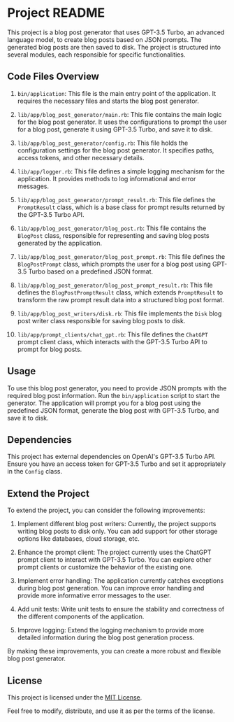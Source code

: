 # Project README

This project is a blog post generator that uses GPT-3.5 Turbo, an advanced language model, to create blog posts based on JSON prompts. The generated blog posts are then saved to disk. The project is structured into several modules, each responsible for specific functionalities.

## Code Files Overview

1. `bin/application`: This file is the main entry point of the application. It requires the necessary files and starts the blog post generator.

2. `lib/app/blog_post_generator/main.rb`: This file contains the main logic for the blog post generator. It uses the configurations to prompt the user for a blog post, generate it using GPT-3.5 Turbo, and save it to disk.

3. `lib/app/blog_post_generator/config.rb`: This file holds the configuration settings for the blog post generator. It specifies paths, access tokens, and other necessary details.

4. `lib/app/logger.rb`: This file defines a simple logging mechanism for the application. It provides methods to log informational and error messages.

5. `lib/app/blog_post_generator/prompt_result.rb`: This file defines the `PromptResult` class, which is a base class for prompt results returned by the GPT-3.5 Turbo API.

6. `lib/app/blog_post_generator/blog_post.rb`: This file contains the `BlogPost` class, responsible for representing and saving blog posts generated by the application.

7. `lib/app/blog_post_generator/blog_post_prompt.rb`: This file defines the `BlogPostPrompt` class, which prompts the user for a blog post using GPT-3.5 Turbo based on a predefined JSON format.

8. `lib/app/blog_post_generator/blog_post_prompt_result.rb`: This file defines the `BlogPostPromptResult` class, which extends `PromptResult` to transform the raw prompt result data into a structured blog post format.

9. `lib/app/blog_post_writers/disk.rb`: This file implements the `Disk` blog post writer class responsible for saving blog posts to disk.

10. `lib/app/prompt_clients/chat_gpt.rb`: This file defines the `ChatGPT` prompt client class, which interacts with the GPT-3.5 Turbo API to prompt for blog posts.

## Usage

To use this blog post generator, you need to provide JSON prompts with the required blog post information. Run the `bin/application` script to start the generator. The application will prompt you for a blog post using the predefined JSON format, generate the blog post with GPT-3.5 Turbo, and save it to disk.

## Dependencies

This project has external dependencies on OpenAI's GPT-3.5 Turbo API. Ensure you have an access token for GPT-3.5 Turbo and set it appropriately in the `Config` class.

## Extend the Project

To extend the project, you can consider the following improvements:

1. Implement different blog post writers: Currently, the project supports writing blog posts to disk only. You can add support for other storage options like databases, cloud storage, etc.

2. Enhance the prompt client: The project currently uses the ChatGPT prompt client to interact with GPT-3.5 Turbo. You can explore other prompt clients or customize the behavior of the existing one.

3. Implement error handling: The application currently catches exceptions during blog post generation. You can improve error handling and provide more informative error messages to the user.

4. Add unit tests: Write unit tests to ensure the stability and correctness of the different components of the application.

5. Improve logging: Extend the logging mechanism to provide more detailed information during the blog post generation process.

By making these improvements, you can create a more robust and flexible blog post generator.

## License

This project is licensed under the [MIT License](LICENSE).

Feel free to modify, distribute, and use it as per the terms of the license.
